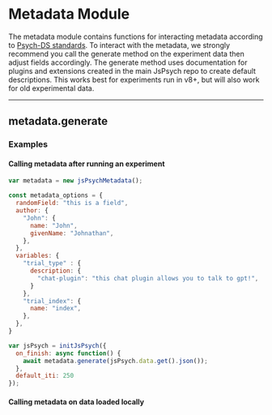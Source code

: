 # Metadata Module

The metadata module contains functions for interacting metadata according to [Psych-DS standards](https://psych-ds.github.io/). To interact with the metadata, we strongly recommend you call the generate method on the experiment data then adjust fields accordingly. The generate method uses documentation for plugins and extensions created in the main JsPsych repo to create default descriptions. This works best for experiments run in v8+, but will also work for old experimental data. 

--- 

## metadata.generate





### Examples



#### Calling metadata after running an experiment

```javascript
var metadata = new jsPsychMetadata();

const metadata_options = {
  randomField: "this is a field",
  author: {
    "John": {
      name: "John",
      givenName: "Johnathan",
    },
  },
  variables: {
    "trial_type" : {
      description: {
        "chat-plugin": "this chat plugin allows you to talk to gpt!",
      }
    },
    "trial_index": {
      name: "index",
    },
  },
}

var jsPsych = initJsPsych({
  on_finish: async function() {      
    await metadata.generate(jsPsych.data.get().json());
  },
  default_iti: 250
});
```

#### Calling metadata on data loaded locally



